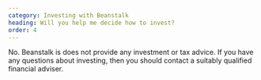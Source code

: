 ```yaml
---
category: Investing with Beanstalk
heading: Will you help me decide how to invest?
order: 4
---
```


No. Beanstalk is does not provide any investment or tax advice. If you have any questions about investing, then you should contact a suitably qualified financial adviser.